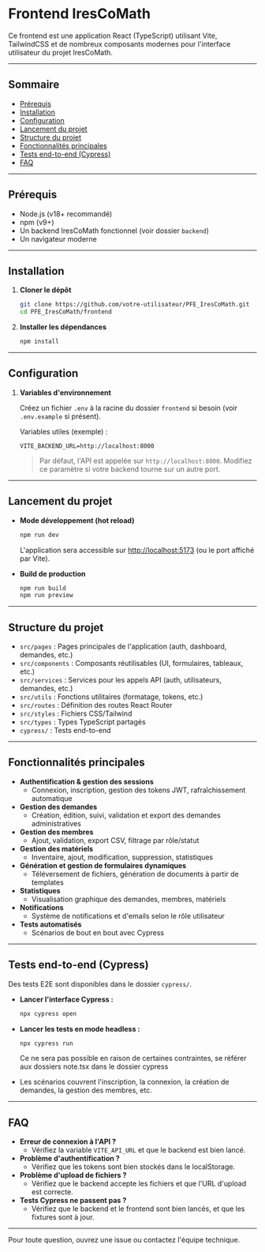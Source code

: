 # Frontend IresCoMath

Ce frontend est une application React (TypeScript) utilisant Vite, TailwindCSS et de nombreux composants modernes pour l'interface utilisateur du projet IresCoMath.

---

## Sommaire

- [Prérequis](#prérequis)
- [Installation](#installation)
- [Configuration](#configuration)
- [Lancement du projet](#lancement-du-projet)
- [Structure du projet](#structure-du-projet)
- [Fonctionnalités principales](#fonctionnalités-principales)
- [Tests end-to-end (Cypress)](#tests-end-to-end-cypress)
- [FAQ](#faq)

---

## Prérequis

- Node.js (v18+ recommandé)
- npm (v9+)
- Un backend IresCoMath fonctionnel (voir dossier `backend`)
- Un navigateur moderne

---

## Installation

1. **Cloner le dépôt**

   ```bash
   git clone https://github.com/votre-utilisateur/PFE_IresCoMath.git
   cd PFE_IresCoMath/frontend
   ```

2. **Installer les dépendances**

   ```bash
   npm install
   ```

---

## Configuration

1. **Variables d'environnement**

   Créez un fichier `.env` à la racine du dossier `frontend` si besoin (voir `.env.example` si présent).

   Variables utiles (exemple) :

   ```
   VITE_BACKEND_URL=http://localhost:8000
   ```

   > Par défaut, l'API est appelée sur `http://localhost:8000`. Modifiez ce paramètre si votre backend tourne sur un autre port.

---

## Lancement du projet

- **Mode développement (hot reload)**

  ```bash
  npm run dev
  ```

  L'application sera accessible sur [http://localhost:5173](http://localhost:5173) (ou le port affiché par Vite).

- **Build de production**

  ```bash
  npm run build
  npm run preview
  ```

---

## Structure du projet

- `src/pages` : Pages principales de l'application (auth, dashboard, demandes, etc.)
- `src/components` : Composants réutilisables (UI, formulaires, tableaux, etc.)
- `src/services` : Services pour les appels API (auth, utilisateurs, demandes, etc.)
- `src/utils` : Fonctions utilitaires (formatage, tokens, etc.)
- `src/routes` : Définition des routes React Router
- `src/styles` : Fichiers CSS/Tailwind
- `src/types` : Types TypeScript partagés
- `cypress/` : Tests end-to-end

---

## Fonctionnalités principales

- **Authentification & gestion des sessions**
  - Connexion, inscription, gestion des tokens JWT, rafraîchissement automatique
- **Gestion des demandes**
  - Création, édition, suivi, validation et export des demandes administratives
- **Gestion des membres**
  - Ajout, validation, export CSV, filtrage par rôle/statut
- **Gestion des matériels**
  - Inventaire, ajout, modification, suppression, statistiques
- **Génération et gestion de formulaires dynamiques**
  - Téléversement de fichiers, génération de documents à partir de templates
- **Statistiques**
  - Visualisation graphique des demandes, membres, matériels
- **Notifications**
  - Système de notifications et d'emails selon le rôle utilisateur
- **Tests automatisés**
  - Scénarios de bout en bout avec Cypress

---

## Tests end-to-end (Cypress)

Des tests E2E sont disponibles dans le dossier `cypress/`.

- **Lancer l'interface Cypress :**

  ```bash
  npx cypress open
  ```

- **Lancer les tests en mode headless :**

  ```bash
  npx cypress run
  ```

  Ce ne sera pas possible en raison de certaines contraintes, se référer aux dossiers note.tsx dans le dossier cypress

- Les scénarios couvrent l'inscription, la connexion, la création de demandes, la gestion des membres, etc.

---

## FAQ

- **Erreur de connexion à l'API ?**
  - Vérifiez la variable `VITE_API_URL` et que le backend est bien lancé.
- **Problème d'authentification ?**
  - Vérifiez que les tokens sont bien stockés dans le localStorage.
- **Problème d'upload de fichiers ?**
  - Vérifiez que le backend accepte les fichiers et que l'URL d'upload est correcte.
- **Tests Cypress ne passent pas ?**
  - Vérifiez que le backend et le frontend sont bien lancés, et que les fixtures sont à jour.

---

Pour toute question, ouvrez une issue ou contactez l'équipe technique.
